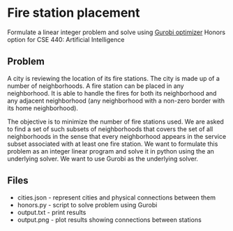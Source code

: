 # Fire station placement

Formulate a linear integer problem and solve using [Gurobi optimizer](https://www.gurobi.com/products/gurobi-optimizer/)
Honors option for CSE 440: Artificial Intelligence

## Problem
A city is reviewing the location of its fire stations. The city is made up of a number of neighborhoods.
A fire station can be placed in any neighborhood. It is able to handle the fires for both its
neighborhood and any adjacent neighborhood (any neighborhood with a non-zero border with its home neighborhood).

The objective is to minimize the number of fire stations used. We are asked to find a set of such subsets of 
neighborhoods that covers the set of all neighborhoods in the sense that every neighborhood appears in the service 
subset associated with at least one fire station. We want to formulate this problem as an integer linear program 
and solve it in python using the an underlying solver. We want to use Gurobi as the underlying solver.

## Files
* cities.json - represent cities and physical connections between them
* honors.py - script to solve problem using Gurobi
* output.txt - print results
* output.png - plot results showing connections between stations
